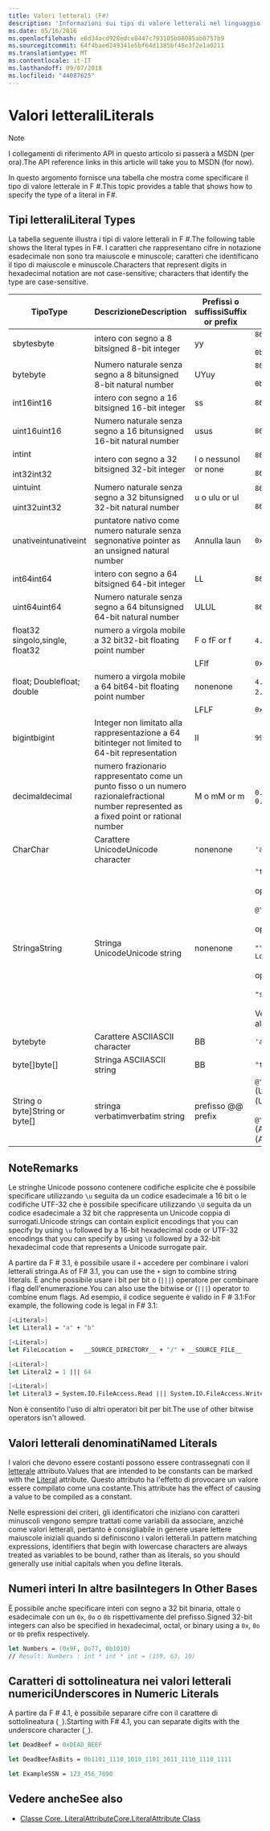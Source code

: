 ```yaml
---
title: Valori letterali (F#)
description: 'Informazioni sui tipi di valore letterali nel linguaggio di programmazione F #.'
ms.date: 05/16/2016
ms.openlocfilehash: e6d34acd928edce8447c793105b08085ab0757b9
ms.sourcegitcommit: 64f4baed249341e5bf64d1385bf48e3f2e1a0211
ms.translationtype: MT
ms.contentlocale: it-IT
ms.lasthandoff: 09/07/2018
ms.locfileid: "44087625"
---
```

# <a name="literals"></a><span data-ttu-id="c35be-103">Valori letterali</span><span class="sxs-lookup"><span data-stu-id="c35be-103">Literals</span></span>

> [!NOTE]
<span data-ttu-id="c35be-104">I collegamenti di riferimento API in questo articolo si passerà a MSDN (per ora).</span><span class="sxs-lookup"><span data-stu-id="c35be-104">The API reference links in this article will take you to MSDN (for now).</span></span>

<span data-ttu-id="c35be-105">In questo argomento fornisce una tabella che mostra come specificare il tipo di valore letterale in F #.</span><span class="sxs-lookup"><span data-stu-id="c35be-105">This topic provides a table that shows how to specify the type of a literal in F#.</span></span>

## <a name="literal-types"></a><span data-ttu-id="c35be-106">Tipi letterali</span><span class="sxs-lookup"><span data-stu-id="c35be-106">Literal Types</span></span>

<span data-ttu-id="c35be-107">La tabella seguente illustra i tipi di valore letterali in F #.</span><span class="sxs-lookup"><span data-stu-id="c35be-107">The following table shows the literal types in F#.</span></span> <span data-ttu-id="c35be-108">I caratteri che rappresentano cifre in notazione esadecimale non sono tra maiuscole e minuscole; caratteri che identificano il tipo di maiuscole e minuscole.</span><span class="sxs-lookup"><span data-stu-id="c35be-108">Characters that represent digits in hexadecimal notation are not case-sensitive; characters that identify the type are case-sensitive.</span></span>

|<span data-ttu-id="c35be-109">Tipo</span><span class="sxs-lookup"><span data-stu-id="c35be-109">Type</span></span>|<span data-ttu-id="c35be-110">Descrizione</span><span class="sxs-lookup"><span data-stu-id="c35be-110">Description</span></span>|<span data-ttu-id="c35be-111">Prefissi o suffissi</span><span class="sxs-lookup"><span data-stu-id="c35be-111">Suffix or prefix</span></span>|<span data-ttu-id="c35be-112">Esempi</span><span class="sxs-lookup"><span data-stu-id="c35be-112">Examples</span></span>|
|----|-----------|----------------|--------|
|<span data-ttu-id="c35be-113">sbyte</span><span class="sxs-lookup"><span data-stu-id="c35be-113">sbyte</span></span>|<span data-ttu-id="c35be-114">intero con segno a 8 bit</span><span class="sxs-lookup"><span data-stu-id="c35be-114">signed 8-bit integer</span></span>|<span data-ttu-id="c35be-115">y</span><span class="sxs-lookup"><span data-stu-id="c35be-115">y</span></span>|`86y`<br /><br />`0b00000101y`|
|<span data-ttu-id="c35be-116">byte</span><span class="sxs-lookup"><span data-stu-id="c35be-116">byte</span></span>|<span data-ttu-id="c35be-117">Numero naturale senza segno a 8 bit</span><span class="sxs-lookup"><span data-stu-id="c35be-117">unsigned 8-bit natural number</span></span>|<span data-ttu-id="c35be-118">UY</span><span class="sxs-lookup"><span data-stu-id="c35be-118">uy</span></span>|`86uy`<br /><br />`0b00000101uy`|
|<span data-ttu-id="c35be-119">int16</span><span class="sxs-lookup"><span data-stu-id="c35be-119">int16</span></span>|<span data-ttu-id="c35be-120">intero con segno a 16 bit</span><span class="sxs-lookup"><span data-stu-id="c35be-120">signed 16-bit integer</span></span>|<span data-ttu-id="c35be-121">s</span><span class="sxs-lookup"><span data-stu-id="c35be-121">s</span></span>|`86s`|
|<span data-ttu-id="c35be-122">uint16</span><span class="sxs-lookup"><span data-stu-id="c35be-122">uint16</span></span>|<span data-ttu-id="c35be-123">Numero naturale senza segno a 16 bit</span><span class="sxs-lookup"><span data-stu-id="c35be-123">unsigned 16-bit natural number</span></span>|<span data-ttu-id="c35be-124">us</span><span class="sxs-lookup"><span data-stu-id="c35be-124">us</span></span>|`86us`|
|<span data-ttu-id="c35be-125">int</span><span class="sxs-lookup"><span data-stu-id="c35be-125">int</span></span><br /><br /><span data-ttu-id="c35be-126">int32</span><span class="sxs-lookup"><span data-stu-id="c35be-126">int32</span></span>|<span data-ttu-id="c35be-127">intero con segno a 32 bit</span><span class="sxs-lookup"><span data-stu-id="c35be-127">signed 32-bit integer</span></span>|<span data-ttu-id="c35be-128">l o nessuno</span><span class="sxs-lookup"><span data-stu-id="c35be-128">l or none</span></span>|`86`<br /><br />`86l`|
|<span data-ttu-id="c35be-129">uint</span><span class="sxs-lookup"><span data-stu-id="c35be-129">uint</span></span><br /><br /><span data-ttu-id="c35be-130">uint32</span><span class="sxs-lookup"><span data-stu-id="c35be-130">uint32</span></span>|<span data-ttu-id="c35be-131">Numero naturale senza segno a 32 bit</span><span class="sxs-lookup"><span data-stu-id="c35be-131">unsigned 32-bit natural number</span></span>|<span data-ttu-id="c35be-132">u o ul</span><span class="sxs-lookup"><span data-stu-id="c35be-132">u or ul</span></span>|`86u`<br /><br />`86ul`|
|<span data-ttu-id="c35be-133">unativeint</span><span class="sxs-lookup"><span data-stu-id="c35be-133">unativeint</span></span>|<span data-ttu-id="c35be-134">puntatore nativo come numero naturale senza segno</span><span class="sxs-lookup"><span data-stu-id="c35be-134">native pointer as an unsigned natural number</span></span>|<span data-ttu-id="c35be-135">Annulla la</span><span class="sxs-lookup"><span data-stu-id="c35be-135">un</span></span>|`0x00002D3Fun`|
|<span data-ttu-id="c35be-136">int64</span><span class="sxs-lookup"><span data-stu-id="c35be-136">int64</span></span>|<span data-ttu-id="c35be-137">intero con segno a 64 bit</span><span class="sxs-lookup"><span data-stu-id="c35be-137">signed 64-bit integer</span></span>|<span data-ttu-id="c35be-138">L</span><span class="sxs-lookup"><span data-stu-id="c35be-138">L</span></span>|`86L`|
|<span data-ttu-id="c35be-139">uint64</span><span class="sxs-lookup"><span data-stu-id="c35be-139">uint64</span></span>|<span data-ttu-id="c35be-140">Numero naturale senza segno a 64 bit</span><span class="sxs-lookup"><span data-stu-id="c35be-140">unsigned 64-bit natural number</span></span>|<span data-ttu-id="c35be-141">UL</span><span class="sxs-lookup"><span data-stu-id="c35be-141">UL</span></span>|`86UL`|
|<span data-ttu-id="c35be-142">float32 singolo,</span><span class="sxs-lookup"><span data-stu-id="c35be-142">single, float32</span></span>|<span data-ttu-id="c35be-143">numero a virgola mobile a 32 bit</span><span class="sxs-lookup"><span data-stu-id="c35be-143">32-bit floating point number</span></span>|<span data-ttu-id="c35be-144">F o f</span><span class="sxs-lookup"><span data-stu-id="c35be-144">F or f</span></span>|<span data-ttu-id="c35be-145">`4.14F` o `4.14f`</span><span class="sxs-lookup"><span data-stu-id="c35be-145">`4.14F` or `4.14f`</span></span>|
|||<span data-ttu-id="c35be-146">LF</span><span class="sxs-lookup"><span data-stu-id="c35be-146">lf</span></span>|`0x00000000lf`|
|<span data-ttu-id="c35be-147">float; Double</span><span class="sxs-lookup"><span data-stu-id="c35be-147">float; double</span></span>|<span data-ttu-id="c35be-148">numero a virgola mobile a 64 bit</span><span class="sxs-lookup"><span data-stu-id="c35be-148">64-bit floating point number</span></span>|<span data-ttu-id="c35be-149">none</span><span class="sxs-lookup"><span data-stu-id="c35be-149">none</span></span>|<span data-ttu-id="c35be-150">`4.14` o `2.3E+32` o `2.3e+32`</span><span class="sxs-lookup"><span data-stu-id="c35be-150">`4.14` or `2.3E+32` or `2.3e+32`</span></span>|
|||<span data-ttu-id="c35be-151">LF</span><span class="sxs-lookup"><span data-stu-id="c35be-151">LF</span></span>|`0x0000000000000000LF`|
|<span data-ttu-id="c35be-152">bigint</span><span class="sxs-lookup"><span data-stu-id="c35be-152">bigint</span></span>|<span data-ttu-id="c35be-153">Integer non limitato alla rappresentazione a 64 bit</span><span class="sxs-lookup"><span data-stu-id="c35be-153">integer not limited to 64-bit representation</span></span>|<span data-ttu-id="c35be-154">I</span><span class="sxs-lookup"><span data-stu-id="c35be-154">I</span></span>|`9999999999999999999999999999I`|
|<span data-ttu-id="c35be-155">decimal</span><span class="sxs-lookup"><span data-stu-id="c35be-155">decimal</span></span>|<span data-ttu-id="c35be-156">numero frazionario rappresentato come un punto fisso o un numero razionale</span><span class="sxs-lookup"><span data-stu-id="c35be-156">fractional number represented as a fixed point or rational number</span></span>|<span data-ttu-id="c35be-157">M o m</span><span class="sxs-lookup"><span data-stu-id="c35be-157">M or m</span></span>|<span data-ttu-id="c35be-158">`0.7833M` o `0.7833m`</span><span class="sxs-lookup"><span data-stu-id="c35be-158">`0.7833M` or `0.7833m`</span></span>|
|<span data-ttu-id="c35be-159">Char</span><span class="sxs-lookup"><span data-stu-id="c35be-159">Char</span></span>|<span data-ttu-id="c35be-160">Carattere Unicode</span><span class="sxs-lookup"><span data-stu-id="c35be-160">Unicode character</span></span>|<span data-ttu-id="c35be-161">none</span><span class="sxs-lookup"><span data-stu-id="c35be-161">none</span></span>|`'a'`|
|<span data-ttu-id="c35be-162">Stringa</span><span class="sxs-lookup"><span data-stu-id="c35be-162">String</span></span>|<span data-ttu-id="c35be-163">Stringa Unicode</span><span class="sxs-lookup"><span data-stu-id="c35be-163">Unicode string</span></span>|<span data-ttu-id="c35be-164">none</span><span class="sxs-lookup"><span data-stu-id="c35be-164">none</span></span>|`"text\n"`<br /><br /><span data-ttu-id="c35be-165">oppure</span><span class="sxs-lookup"><span data-stu-id="c35be-165">or</span></span><br /><br />`@"c:\filename"`<br /><br /><span data-ttu-id="c35be-166">oppure</span><span class="sxs-lookup"><span data-stu-id="c35be-166">or</span></span><br /><br />`"""<book title="Paradise Lost">"""`<br /><br /><span data-ttu-id="c35be-167">oppure</span><span class="sxs-lookup"><span data-stu-id="c35be-167">or</span></span><br /><br />`"string1" + "string2"`<br /><br /><span data-ttu-id="c35be-168">Vedere anche [stringhe](Strings.md).</span><span class="sxs-lookup"><span data-stu-id="c35be-168">See also [Strings](Strings.md).</span></span>|
|<span data-ttu-id="c35be-169">byte</span><span class="sxs-lookup"><span data-stu-id="c35be-169">byte</span></span>|<span data-ttu-id="c35be-170">Carattere ASCII</span><span class="sxs-lookup"><span data-stu-id="c35be-170">ASCII character</span></span>|<span data-ttu-id="c35be-171">B</span><span class="sxs-lookup"><span data-stu-id="c35be-171">B</span></span>|`'a'B`|
|<span data-ttu-id="c35be-172">byte[]</span><span class="sxs-lookup"><span data-stu-id="c35be-172">byte[]</span></span>|<span data-ttu-id="c35be-173">Stringa ASCII</span><span class="sxs-lookup"><span data-stu-id="c35be-173">ASCII string</span></span>|<span data-ttu-id="c35be-174">B</span><span class="sxs-lookup"><span data-stu-id="c35be-174">B</span></span>|`"text"B`|
|<span data-ttu-id="c35be-175">String o byte]</span><span class="sxs-lookup"><span data-stu-id="c35be-175">String or byte[]</span></span>|<span data-ttu-id="c35be-176">stringa verbatim</span><span class="sxs-lookup"><span data-stu-id="c35be-176">verbatim string</span></span>|<span data-ttu-id="c35be-177">prefisso @</span><span class="sxs-lookup"><span data-stu-id="c35be-177">@ prefix</span></span>|<span data-ttu-id="c35be-178">`@"\\server\share"` (Unicode)</span><span class="sxs-lookup"><span data-stu-id="c35be-178">`@"\\server\share"` (Unicode)</span></span><br /><br /><span data-ttu-id="c35be-179">`@"\\server\share"B` (ASCII)</span><span class="sxs-lookup"><span data-stu-id="c35be-179">`@"\\server\share"B` (ASCII)</span></span>|

## <a name="remarks"></a><span data-ttu-id="c35be-180">Note</span><span class="sxs-lookup"><span data-stu-id="c35be-180">Remarks</span></span>

<span data-ttu-id="c35be-181">Le stringhe Unicode possono contenere codifiche esplicite che è possibile specificare utilizzando `\u` seguita da un codice esadecimale a 16 bit o le codifiche UTF-32 che è possibile specificare utilizzando `\U` seguita da un codice esadecimale a 32 bit che rappresenta un Unicode coppia di surrogati.</span><span class="sxs-lookup"><span data-stu-id="c35be-181">Unicode strings can contain explicit encodings that you can specify by using `\u` followed by a 16-bit hexadecimal code or UTF-32 encodings that you can specify by using `\U` followed by a 32-bit hexadecimal code that represents a Unicode surrogate pair.</span></span>

<span data-ttu-id="c35be-182">A partire da F # 3.1, è possibile usare il `+` accedere per combinare i valori letterali stringa.</span><span class="sxs-lookup"><span data-stu-id="c35be-182">As of F# 3.1, you can use the `+` sign to combine string literals.</span></span> <span data-ttu-id="c35be-183">È anche possibile usare i bit per bit o (`|||`) operatore per combinare i flag dell'enumerazione.</span><span class="sxs-lookup"><span data-stu-id="c35be-183">You can also use the bitwise or (`|||`) operator to combine enum flags.</span></span> <span data-ttu-id="c35be-184">Ad esempio, il codice seguente è valido in F # 3.1:</span><span class="sxs-lookup"><span data-stu-id="c35be-184">For example, the following code is legal in F# 3.1:</span></span>

```fsharp
[<Literal>]
let Literal1 = "a" + "b"

[<Literal>]
let FileLocation =   __SOURCE_DIRECTORY__ + "/" + __SOURCE_FILE__

[<Literal>]
let Literal2 = 1 ||| 64

[<Literal>]
let Literal3 = System.IO.FileAccess.Read ||| System.IO.FileAccess.Write
```

<span data-ttu-id="c35be-185">Non è consentito l'uso di altri operatori bit per bit.</span><span class="sxs-lookup"><span data-stu-id="c35be-185">The use of other bitwise operators isn't allowed.</span></span>

## <a name="named-literals"></a><span data-ttu-id="c35be-186">Valori letterali denominati</span><span class="sxs-lookup"><span data-stu-id="c35be-186">Named Literals</span></span>

<span data-ttu-id="c35be-187">I valori che devono essere costanti possono essere contrassegnati con il [letterale](https://msdn.microsoft.com/library/465f36ce-d146-41c0-b425-679c509cd285) attributo.</span><span class="sxs-lookup"><span data-stu-id="c35be-187">Values that are intended to be constants can be marked with the [Literal](https://msdn.microsoft.com/library/465f36ce-d146-41c0-b425-679c509cd285) attribute.</span></span> <span data-ttu-id="c35be-188">Questo attributo ha l'effetto di provocare un valore essere compilato come una costante.</span><span class="sxs-lookup"><span data-stu-id="c35be-188">This attribute has the effect of causing a value to be compiled as a constant.</span></span>

<span data-ttu-id="c35be-189">Nelle espressioni dei criteri, gli identificatori che iniziano con caratteri minuscoli vengono sempre trattati come variabili da associare, anziché come valori letterali, pertanto è consigliabile in genere usare lettere maiuscole iniziali quando si definiscono i valori letterali.</span><span class="sxs-lookup"><span data-stu-id="c35be-189">In pattern matching expressions, identifiers that begin with lowercase characters are always treated as variables to be bound, rather than as literals, so you should generally use initial capitals when you define literals.</span></span>

## <a name="integers-in-other-bases"></a><span data-ttu-id="c35be-190">Numeri interi In altre basi</span><span class="sxs-lookup"><span data-stu-id="c35be-190">Integers In Other Bases</span></span>

<span data-ttu-id="c35be-191">È possibile anche specificare interi con segno a 32 bit binaria, ottale o esadecimale con un `0x`, `0o` o `0b` rispettivamente del prefisso.</span><span class="sxs-lookup"><span data-stu-id="c35be-191">Signed 32-bit integers can also be specified in hexadecimal, octal, or binary using a `0x`, `0o` or `0b` prefix respectively.</span></span>

```fsharp
let Numbers = (0x9F, 0o77, 0b1010)
// Result: Numbers : int * int * int = (159, 63, 10)
```

## <a name="underscores-in-numeric-literals"></a><span data-ttu-id="c35be-192">Caratteri di sottolineatura nei valori letterali numerici</span><span class="sxs-lookup"><span data-stu-id="c35be-192">Underscores in Numeric Literals</span></span>

<span data-ttu-id="c35be-193">A partire da F # 4.1, è possibile separare cifre con il carattere di sottolineatura (`_`).</span><span class="sxs-lookup"><span data-stu-id="c35be-193">Starting with F# 4.1, you can separate digits with the underscore character (`_`).</span></span>

```fsharp
let DeadBeef = 0xDEAD_BEEF

let DeadBeefAsBits = 0b1101_1110_1010_1101_1011_1110_1110_1111

let ExampleSSN = 123_456_7890
```

## <a name="see-also"></a><span data-ttu-id="c35be-194">Vedere anche</span><span class="sxs-lookup"><span data-stu-id="c35be-194">See also</span></span>

- [<span data-ttu-id="c35be-195">Classe Core. LiteralAttribute</span><span class="sxs-lookup"><span data-stu-id="c35be-195">Core.LiteralAttribute Class</span></span>](https://msdn.microsoft.com/visualfsharpdocs/conceptual/core.literalattribute-class-%5bfsharp%5d)
